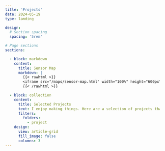 ```yaml
---
title: 'Projects'
date: 2024-05-19
type: landing

design:
  # Section spacing
  spacing: '5rem'

# Page sections
sections:

  - block: markdown
    content:
      title: Sensor Map
      markdown: |
        {{< rawhtml >}}
        <iframe src="/maps/sensor-map.html" width="100%" height="600px" style="border: none;"></iframe>
        {{< /rawhtml >}}

  - block: collection
    content:
      title: Selected Projects
      text: I enjoy making things. Here are a selection of projects that I have worked on over the years.
      filters:
        folders:
          - project
    design:
      view: article-grid
      fill_image: false
      columns: 3
---
```


